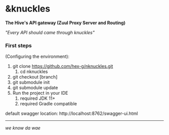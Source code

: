 # &knuckles
**The Hive's API gateway (Zuul Proxy Server and Routing)**
	
*"Every API should came through knuckles"*
### First steps
(Configuring the environment):

1. git clone https://github.com/hex-g/nknuckles.git
    1. cd nknuckles
2. git checkout [branch]
3. git submodule init
4. git submodule update 
5. Run the project in your IDE
    1. required JDK 11+
    2. required Gradle compatible

default swagger location: http://localhost:8762/swagger-ui.html 

---
*we know da wae*
